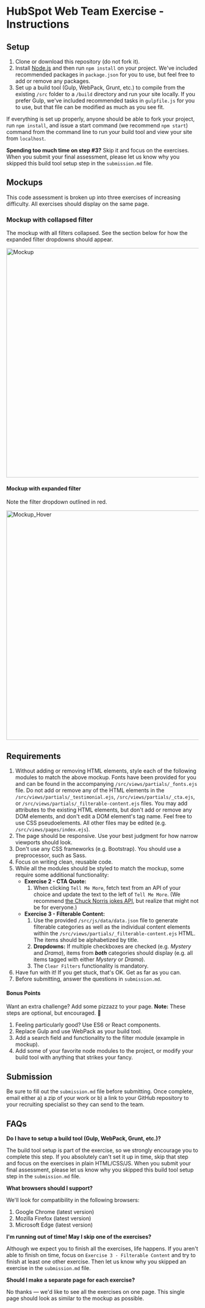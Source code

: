 # HubSpot Web Team Exercise - Instructions

## Setup
1. Clone or download this repository (do not fork it).
2. Install [Node.js](https://nodejs.org/en/download/) and then run `npm install` on your project. We've included recommended packages in `package.json` for you to use, but feel free to add or remove any packages.
3. Set up a build tool (Gulp, WebPack, Grunt, etc.) to compile from the existing `/src` folder to a `/build` directory and run your site locally. If you prefer Gulp, we've included recommended tasks in `gulpfile.js` for you to use, but that file can be modified as much as you see fit.

If everything is set up properly, anyone should be able to fork your project, run `npm install`, and issue a start command (we recommend `npm start`) command from the command line to run your build tool and view your site from `localhost`.

**Spending too much time on step #3?** Skip it and focus on the exercises. When you submit your final assessment, please let us know why you skipped this build tool setup step in the `submission.md` file.

## Mockups

This code assessment is broken up into three exercises of increasing difficulty. All exercises should display on the same page.

### Mockup with collapsed filter

The mockup with all filters collapsed. See the section below for how the expanded filter dropdowns should appear.

<img src="http://cdn2.hubspot.net/hubfs/53/web_team/web-team-test/web-team-exercise_1.png" alt="Mockup" width="600" />

#### Mockup with expanded filter

Note the filter dropdown outlined in red.

<img src="http://cdn2.hubspot.net/hubfs/53/web_team/web-team-test/web-team-exercise_2.png" alt="Mockup_Hover" width="600" />

## Requirements
1. Without adding or removing HTML elements, style each of the following modules to match the above mockup. Fonts have been provided for you and can be found in the accompanying `/src/views/partials/_fonts.ejs` file. Do not add or remove any of the HTML elements in the `/src/views/partials/_testimonial.ejs`, `/src/views/partials/_cta.ejs`, or `/src/views/partials/_filterable-content.ejs` files. You may add attributes to the existing HTML elements, but don't add or remove any DOM elements, and don't edit a DOM element's tag name. Feel free to use CSS pseudoelements. All other files may be edited (e.g. `/src/views/pages/index.ejs`).
2. The page should be responsive. Use your best judgment for how narrow viewports should look.
3. Don't use any CSS frameworks (e.g. Bootstrap). You should use a preprocessor, such as Sass.
4. Focus on writing clean, reusable code.
5. While all the modules should be styled to match the mockup, some require some additional functionality:
    - **Exercise 2 - CTA Quote:**
        1. When clicking `Tell Me More`, fetch text from an API of your choice and update the text to the left of `Tell Me More`. (We recommend [the Chuck Norris jokes API](http://www.icndb.com/api/), but realize that might not be for everyone.)
    - **Exercise 3 - Filterable Content:**
        1. Use the provided `/src/js/data/data.json` file to generate filterable categories as well as the individual content elements within the `/src/views/partials/_filterable-content.ejs` HTML. The items should be alphabetized by title.
        2. **Dropdowns:** If multiple checkboxes are checked (e.g. _Mystery_ and _Drama_), items from **_both_** categories should display (e.g. all items tagged with either _Mystery_ or _Drama_).
        3. The `Clear Filters` functionality is mandatory.
6. Have fun with it! If you get stuck, that's OK. Get as far as you can.
7. Before submitting, answer the questions in `submission.md`.

#### Bonus Points
Want an extra challenge? Add some pizzazz to your page. **Note:** These steps are optional, but encouraged. :star2:

1. Feeling particularly good? Use ES6 or React components.
2. Replace Gulp and use WebPack as your build tool.
3. Add a search field and functionality to the filter module (example in mockup).
4. Add some of your favorite node modules to the project, or modify your build tool with anything that strikes your fancy.

## Submission
Be sure to fill out the `submission.md` file before submitting. Once complete, email either a) a zip of your work or b) a link to your GitHub repository to your recruiting specialist so they can send to the team.

## FAQs

**Do I have to setup a build tool (Gulp, WebPack, Grunt, etc.)?**

The build tool setup is part of the exercise, so we strongly encourage you to complete this step. If you absolutely can't set it up in time, skip that step and focus on the exercises in plain HTML/CSS/JS. When you submit your final assessment, please let us know why you skipped this build tool setup step in the `submission.md` file.

**What browsers should I support?**

We'll look for compatibility in the following browsers:

1. Google Chrome (latest version)
2. Mozilla Firefox (latest version)
3. Microsoft Edge (latest version)

**I'm running out of time! May I skip one of the exercises?**

Although we expect you to finish all the exercises, life happens. If you aren't able to finish on time, focus on `Exercise 3 - Filterable Content` and try to finish at least one other exercise. Then let us know why you skipped an exercise in the `submission.md` file.

**Should I make a separate page for each exercise?**

No thanks — we'd like to see all the exercises on one page. This single page should look as similar to the mockup as possible.